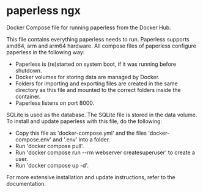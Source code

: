 # paperless ngx

Docker Compose file for running paperless from the Docker Hub.

This file contains everything paperless needs to run.
Paperless supports amd64, arm and arm64 hardware.
All compose files of paperless configure paperless in the following way:

* Paperless is (re)started on system boot, if it was running before shutdown.
* Docker volumes for storing data are managed by Docker.
* Folders for importing and exporting files are created in the same directory as this file and mounted to the correct folders inside the container.
* Paperless listens on port 8000.

SQLite is used as the database. The SQLite file is stored in the data volume.
To install and update paperless with this file, do the following:

* Copy this file as 'docker-compose.yml' and the files 'docker-compose.env' and '.env' into a folder.
* Run 'docker compose pull'.
* Run 'docker compose run --rm webserver createsuperuser' to create a user.
* Run 'docker compose up -d'.

For more extensive installation and update instructions, refer to the documentation.
